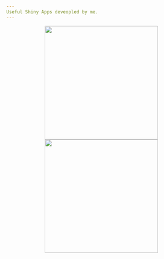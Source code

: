 ```yaml
---
Useful Shiny Apps deveopled by me.
---
```


<p align="center">
  <img width="300" height="300" src="/img/hello_world.jpeg"> <img width="300" height="300" src="/img/hello_world.jpeg">
</p>
